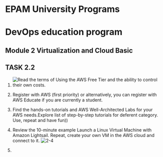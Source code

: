 # EPAM University Programs
# DevOps education program
## Module 2 Virtualization and Cloud Basic
## TASK 2.2
1. ![Read the terms of Using the AWS Free Tier and the ability to control their own costs.](https:0 "Read the terms of Using the AWS Free Tier and the ability to control their own costs.")

2. Register with AWS (first priority) or alternatively, you can register with AWS Educate if you are currently a student.
3. Find the hands-on tutorials and AWS Well-Architected Labs for your AWS needs.Explore list of step-by-step tutorials for deferent category. Use, repeat and have fun))
4. Review the 10-minute example Launch a Linux Virtual Machine with Amazon Lightsail. Repeat, create your own VM in the AWS cloud and connect to it. 
![2-4](https:1 "2-4")

5.

